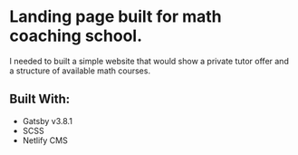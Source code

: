 <h1>Landing page built for math coaching school.</h1>
<p>I needed to built a simple website that would show a private tutor offer and a structure of available math courses.</p>
<h2>Built With:</h2>
  <ul>
    <li>Gatsby v3.8.1</li>
    <li>SCSS</li>
    <li>Netlify CMS</li>
  </ul>
